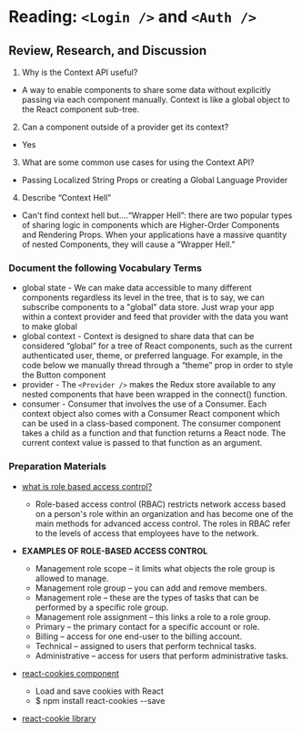 # Reading: `<Login />` and `<Auth />`

## Review, Research, and Discussion

1. Why is the Context API useful?

  + A way to enable components to share some data without explicitly passing via each component manually. Context is like a global object to the React component sub-tree.

2. Can a component outside of a provider get its context?

  + Yes

3. What are some common use cases for using the Context API?

  + Passing Localized String Props or creating a Global Language Provider

4. Describe “Context Hell”

  + Can't find context hell but....“Wrapper Hell”: there are two popular types of sharing logic in components which are Higher-Order Components and Rendering Props. When your applications have a massive quantity of nested Components, they will cause a “Wrapper Hell.”

### Document the following Vocabulary Terms

+ global state - We can make data accessible to many different components regardless its level in the tree, that is to say, we can subscribe components to a "global" data store. Just wrap your app within a context provider and feed that provider with the data you want to make global
+ global context - Context is designed to share data that can be considered “global” for a tree of React components, such as the current authenticated user, theme, or preferred language. For example, in the code below we manually thread through a “theme” prop in order to style the Button component
+ provider - The `<Provider />` makes the Redux store available to any nested components that have been wrapped in the connect() function.
+ consumer - Consumer that involves the use of a Consumer. Each context object also comes with a Consumer React component which can be used in a class-based component. The consumer component takes a child as a function and that function returns a React node. The current context value is passed to that function as an argument.

### Preparation Materials

+ [what is role based access control?](https://digitalguardian.com/blog/what-role-based-access-control-rbac-examples-benefits-and-more)

  + Role-based access control (RBAC) restricts network access based on a person's role within an organization and has become one of the main methods for advanced access control. The roles in RBAC refer to the levels of access that employees have to the network.
+ **EXAMPLES OF ROLE-BASED ACCESS CONTROL**
  + Management role scope – it limits what objects the role group is allowed to manage.
  + Management role group – you can add and remove members.
  + Management role – these are the types of tasks that can be performed by a specific role group.
  + Management role assignment – this links a role to a role group.
  + Primary – the primary contact for a specific account or role.
  + Billing – access for one end-user to the billing account.
  + Technical – assigned to users that perform technical tasks.
  + Administrative – access for users that perform administrative tasks.

+ [react-cookies component](https://www.npmjs.com/package/react-cookies)

  + Load and save cookies with React
  + $ npm install react-cookies --save

+ [react-cookie library](https://www.npmjs.com/package/react-cookie)